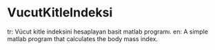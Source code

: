 # VucutKitleIndeksi
tr: Vücut kitle indeksini hesaplayan basit matlab programı.
en: A simple matlab program that calculates the body mass index.
